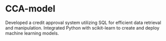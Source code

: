 # CCA-model
Developed a credit approval system utilizing SQL for efficient data retrieval and manipulation. Integrated Python with scikit-learn to create and deploy machine learning models.
